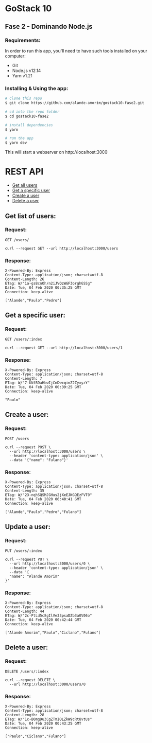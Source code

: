 # GoStack 10

## Fase 2 - Dominando Node.js

### Requirements:
In order to run this app, you'll need to have such tools installed on your computer:
- Git
- Node.js v12.14
- Yarn v1.21

### Installing & Using the app:
```bash
# clone this repo
$ git clone https://github.com/alande-amorim/gostack10-fase2.git

# cd into the repo folder
$ cd gostack10-fase2

# install dependencies
$ yarn

# run the app
$ yarn dev
```

This will start a webserver on http://localhost:3000

# REST API

- [Get all users](#get-list-of-users)
- [Get a specific user](#get-a-specific-user)
- [Create a user](#create-a-user)
- [Delete a user](#delete-a-user)

## Get list of users:
### Request:

`GET /users/`

    curl --request GET --url http://localhost:3000/users

### Response:

    X-Powered-By: Express
    Content-Type: application/json; charset=utf-8
    Content-Length: 26
    ETag: W/"1a-gsBcnOh/n2iJVQzWGF3orghGSSg"
    Date: Tue, 04 Feb 2020 00:35:25 GMT
    Connection: keep-alive

    ["Alande","Paulo","Pedro"]

## Get a specific user:
### Request:

`GET /users/:index`

    curl --request GET --url http://localhost:3000/users/1

### Response:

    X-Powered-By: Express
    Content-Type: application/json; charset=utf-8
    Content-Length: 7
    ETag: W/"7-UNfBDaHbwIjCnDwcqinZ2ZyxyzY"
    Date: Tue, 04 Feb 2020 00:39:25 GMT
    Connection: keep-alive

    "Paulo"

## Create a user:
### Request:

`POST /users`

    curl --request POST \
      --url http://localhost:3000/users \
      --header 'content-type: application/json' \
      --data '{"name": "Fulano"}'

### Response:

    X-Powered-By: Express
    Content-Type: application/json; charset=utf-8
    Content-Length: 35
    ETag: W/"23-nqhSQSMJGHus2jXeEJKGQEzFVT0"
    Date: Tue, 04 Feb 2020 00:40:41 GMT
    Connection: keep-alive

    ["Alande","Paulo","Pedro","Fulano"]

## Update a user:
### Request:

`PUT /users/:index`

    curl --request PUT \
      --url http://localhost:3000/users/0 \
      --header 'content-type: application/json' \
      --data '{
      "name": "Alande Amorim"
    }'

### Response:

    X-Powered-By: Express
    Content-Type: application/json; charset=utf-8
    Content-Length: 44
    ETag: W/"2c-PtLd5c8gIlVe33psaDZb3a0V06o"
    Date: Tue, 04 Feb 2020 00:42:44 GMT
    Connection: keep-alive

    ["Alande Amorim","Paulo","Ciclano","Fulano"]


## Delete a user:
### Request:

`DELETE /users/:index`

    curl --request DELETE \
      --url http://localhost:3000/users/0

### Response:

    X-Powered-By: Express
    Content-Type: application/json; charset=utf-8
    Content-Length: 28
    ETag: W/"1c-B0mg9u3CgZTmIOLZkW9cRt8vtUs"
    Date: Tue, 04 Feb 2020 00:43:25 GMT
    Connection: keep-alive

    ["Paulo","Ciclano","Fulano"]
